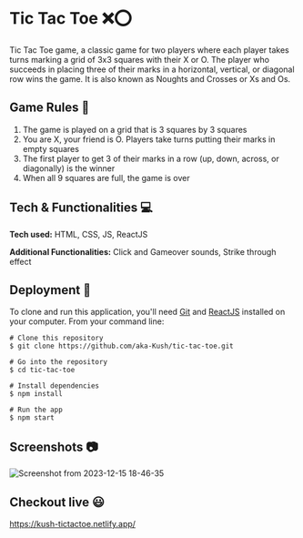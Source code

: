 
# Tic Tac Toe  ❌⭕


Tic Tac Toe game, a classic game for two players where each player takes turns marking a grid of 3x3 squares with their X or O. The player who succeeds in placing three of their marks in a horizontal, vertical, or diagonal row wins the game. It is also known as Noughts and Crosses or Xs and Os.


## Game Rules 📝

1. The game is played on a grid that is 3 squares by 3 squares
2. You are X, your friend is O. Players take turns putting their marks in empty squares
3. The first player to get 3 of their marks in a row (up, down, across, or diagonally) is the winner
4. When all 9 squares are full, the game is over


## Tech & Functionalities 💻

**Tech used:** HTML, CSS, JS, ReactJS

**Additional Functionalities:** Click and Gameover sounds, Strike through effect


## Deployment  🚀

To clone and run this application, you'll need [Git](https://git-scm.com/downloads) and [ReactJS](https://reactjs.org/docs/getting-started.html) installed on your computer. From your command line:

```
# Clone this repository
$ git clone https://github.com/aka-Kush/tic-tac-toe.git

# Go into the repository
$ cd tic-tac-toe

# Install dependencies
$ npm install

# Run the app
$ npm start
```


## Screenshots 📷

![Screenshot from 2023-12-15 18-46-35](https://github.com/aka-Kush/tic-tac-toe/assets/62604121/9a346a3a-24c1-4fc7-a348-f6f082b8a69b)


## Checkout live 😃

https://kush-tictactoe.netlify.app/
